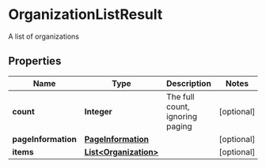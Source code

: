 

# OrganizationListResult

A list of organizations
## Properties

Name | Type | Description | Notes
------------ | ------------- | ------------- | -------------
**count** | **Integer** | The full count, ignoring paging |  [optional]
**pageInformation** | [**PageInformation**](PageInformation.md) |  |  [optional]
**items** | [**List&lt;Organization&gt;**](Organization.md) |  |  [optional]



